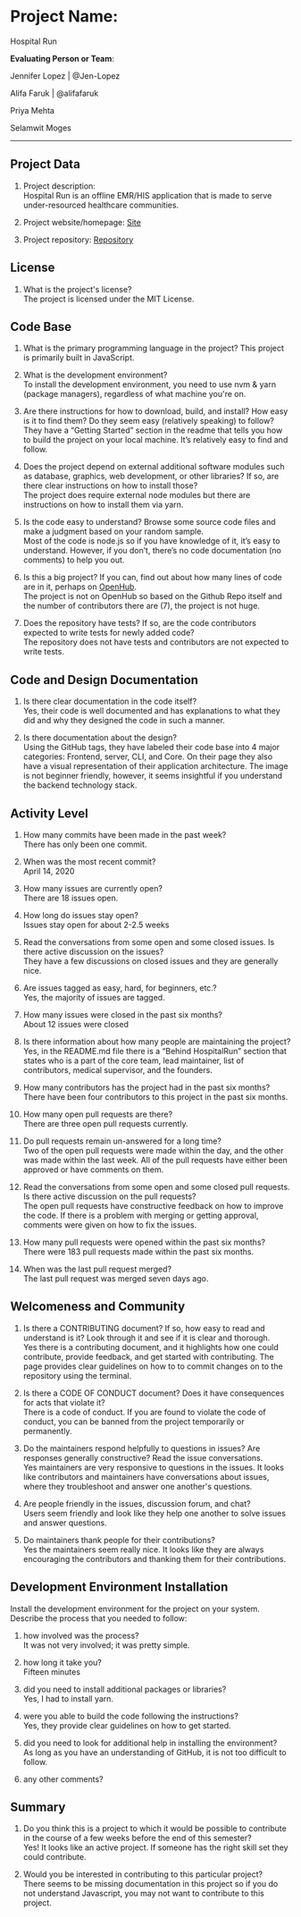 # Project Name:  <!-- replace with the project name -->   
Hospital Run


**Evaluating Person or Team**:
<!-- list your first name and github user-name-->
Jennifer Lopez | @Jen-Lopez

Alifa Faruk | @alifafaruk

Priya Mehta

Selamwit Moges

---

## Project Data

1. Project description: <br>
  Hospital Run is an offline EMR/HIS application that is made to serve under-resourced healthcare communities.


1. Project website/homepage: [Site](https://hospitalrun.io/)

1. Project repository: [Repository](https://github.com/HospitalRun/hospitalrun)



## License

1. What is the project's license? <br>
The project is licensed under the MIT License.
<!--
In most repositories there will be a file named LICENSE or something similar in
the root level of the repository. This is the one to examine. There may be
different licenses on specific files, but the project will have a main license.
-->



## Code Base


1. What is the primary programming language in the project? 
This project is primarily built in JavaScript.

1. What is the development environment? <br>
To install the development environment, you need to use nvm & yarn (package managers), regardless of what machine you're on.

	<!--
	For example, is it Gnu C++ on Linux?
	Is it a Windows 10 application? Does one need to develop in a virtual machine?
	-->

1. Are there instructions for how to download, build, and install? How easy is it
to find them? Do they seem easy (relatively speaking) to follow? <br>
  They have a “Getting Started” section in the readme that tells you how to build the project on your local machine. It’s relatively easy to find and follow. 

1. Does the project depend on external additional software modules such as
database,  graphics, web development, or other libraries? If so, are there clear instructions on how to install those? <br>
  The project does require external node modules but there are instructions on how to install them via yarn. 

1. Is the code easy to understand? Browse some source code files and make
a judgment based on your random sample. <br>
  Most of the code is node.js so if you have knowledge of it, it’s easy to understand. However, if you don’t, there’s no code documentation (no comments) to help you out. 

1. Is this a big project? If you can, find out about how many lines of code
are in it, perhaps on [OpenHub](https://www.openhub.net/). <br>
  The project is not on OpenHub so based on the Github Repo itself and the number of contributors there are (7), the project is not huge.

1. Does the repository have tests? If so, are the code contributors expected to write tests for newly added code? <br>
  The repository does not have tests and contributors are not expected to write tests.

## Code and Design Documentation
1. Is there clear documentation in the code itself? <br>
  Yes, their code is well documented and has explanations to what they did and why they designed the code in such a manner. 


1. Is there documentation about the design?  <br>
  Using the GitHub tags, they have labeled their code base into 4 major categories: Frontend, server, CLI, and Core. On their page they also have a visual representation of their application architecture. The image is not beginner friendly, however, it seems insightful if you understand the backend technology stack.


## Activity Level


1. How many commits have been made in the past week? <br>
  There has only been one commit.

1. When was the most recent commit? <br>
  April 14, 2020

1. How many issues are currently open? <br>
  There are 18 issues open. 

1. How long do issues stay open? <br>
  Issues stay open for about 2-2.5 weeks 
	<!--
	Take the five closed issues (they can be most recently closed or a sample distributed over time) and look at when each was first reported.
	Compute the number of days that each was open and take the average.
	-->

1. Read the conversations from some open and some closed issues. Is there active discussion on the issues? <br>
  They have a few discussions on closed issues and they are generally nice. 

1. Are issues tagged as easy, hard, for beginners, etc.? <br>
  Yes, the majority of issues are tagged. 

1. How many issues were closed in the past six months? <br>
  About 12 issues were closed

1. Is there information about how many people are maintaining the project? <br>
  Yes, in the README.md file there is a “Behind HospitalRun” section that states who is a part of the core team, lead maintainer, list of contributors, medical supervisor, and the founders.

1. How many contributors has the project had in the past six months? <br>
	There have been four contributors to this project in the past six months. 
  
1. How many open pull requests are there? <br>
	There are three open pull requests currently.

1. Do pull requests remain un-answered for a long time? <br>
  Two of the open pull requests were made within the day, and the other was made within the last week. All of the pull requests have either been approved or have comments on them.

	<!--
	Look at the closed pull requests to see how long they stayed open.
	Take the five closed pull requests  (they can be most recently closed or a sample distributed over time) and look at when each was first created.
	Compute the number of days that each was open and take the average.
	-->

1. Read the conversations from some open and some closed pull requests.  Is there active discussion on the pull requests? <br>
  The open pull requests have constructive feedback on how to improve the code. If there is a problem with merging or getting approval, comments were given on how to fix the issues.

1. How many pull requests were opened within the past six months? <br>
  There were 183 pull requests made within the past six months.

1. When was the last  pull request  merged? <br>
  The last pull request was merged seven days ago.

## Welcomeness and Community

1. Is there a CONTRIBUTING document? If so, how easy to read and understand is it?
Look through it and see if it is clear and thorough. <br>
  Yes there is a contributing document, and it highlights how one could contribute, provide feedback, and get started with contributing. The page provides clear guidelines on how to to commit changes on to the repository using the terminal.

1. Is there a CODE OF CONDUCT document? Does it have consequences for acts that
violate it? <br>
  There is a code of conduct. If you are found to violate the code of conduct, you can be banned from the project temporarily or permanently.

1. Do the maintainers respond helpfully to questions in issues?
Are responses generally constructive? Read the issue conversations. <br>
  Yes maintainers are very responsive to questions in the issues. It looks like contributors and maintainers have conversations  about issues, where they troubleshoot and answer one another's questions. 


1. Are people friendly in the issues, discussion forum, and chat? <br>
  Users seem friendly and look like they help one another to solve issues and answer questions.

1. Do maintainers thank people for their contributions? <br>
  Yes the maintainers seem really nice. It looks like they are always encouraging the contributors and thanking them for their contributions.

## Development Environment Installation

Install the development environment for the project on your system.
Describe the process that you needed to follow:

1. how involved was the process? <br>
  It was not very involved; it was pretty simple.

1. how long it take you? <br>
	Fifteen minutes

1. did you need to install additional packages or libraries? <br>
	Yes, I had to install yarn.

1. were you able to build the code following the instructions? <br>
  Yes, they provide clear guidelines on how to get started.

1. did you need to look for additional help in installing the environment? <br>
  As long as you have an understanding of GitHub, it is not too difficult to follow. 

1. any other comments? <br>




## Summary
1. Do you think  this is a project to which it would be possible to contribute
in the course of a few weeks before the end of this semester? <br>
  Yes! It looks like an active project. If someone has the right skill set they could contribute.

	<!--
	Explain your position. Do NOT simply say 'yes or 'no'.
	-->

1. Would you be interested in contributing to this particular project? <br>
  There seems to be missing documentation in this project so if you do not understand Javascript, you may not want to contribute to this project.

	<!--
	Explain why you would or would not be interested in contributing to this project. Do NOT simply say 'yes or 'no'.
	-->
